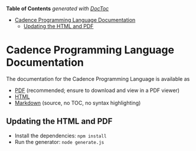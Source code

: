 <!-- START doctoc generated TOC please keep comment here to allow auto update -->
<!-- DON'T EDIT THIS SECTION, INSTEAD RE-RUN doctoc TO UPDATE -->
**Table of Contents**  *generated with [DocToc](https://github.com/thlorenz/doctoc)*

- [Cadence Programming Language Documentation](#cadence-programming-language-documentation)
  - [Updating the HTML and PDF](#updating-the-html-and-pdf)

<!-- END doctoc generated TOC please keep comment here to allow auto update -->

# Cadence Programming Language Documentation

The documentation for the Cadence Programming Language is available as

  - [PDF](https://github.com/onflow/cadence/blob/master/docs/language.pdf) (recommended; ensure to download and view in a PDF viewer)
  - [HTML](https://github.com/onflow/cadence/blob/master/docs/language.html)
  - [Markdown](https://github.com/onflow/cadence/blob/master/docs/language.md) (source, no TOC, no syntax highlighting)


## Updating the HTML and PDF

- Install the dependencies: `npm install`
- Run the generator: `node generate.js`
